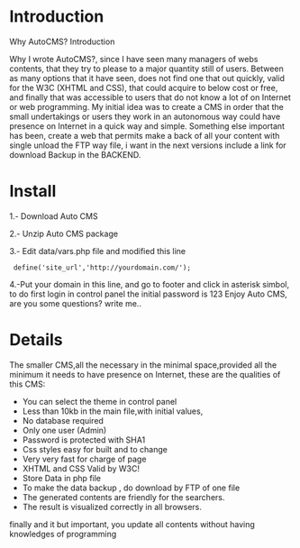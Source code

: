 # Introduction #

Why AutoCMS?
Introduction

Why I wrote AutoCMS?, since I have seen many managers of webs contents, that they try to please to a major quantity still of users. Between as many options that it have seen, does not find one that out quickly, valid for the W3C (XHTML and CSS), that could acquire to below cost or free, and finally that was accessible to users that do not know a lot of on Internet or web programming. My initial idea was to create a CMS in order that the small undertakings or users they work in an autonomous way could have presence on Internet in a quick way and simple. Something else important has been, create a web that permits make a back of all your content with single unload the FTP way file, i want in the next versions include a link for download Backup in the BACKEND.


# Install #
1.- Download Auto CMS

2.- Unzip Auto CMS package

3.- Edit data/vars.php file and modified this line

` define('site_url','http://yourdomain.com/');`

4.-Put your domain in this line, and go to footer and click in asterisk simbol, to do first login in control panel the initial password is 123
Enjoy Auto CMS, are you some questions? write me..

# Details #

The smaller CMS,all the necessary in the minimal space,provided all the minimum it needs to have presence on Internet, these are the qualities of this CMS:

  * You can select the theme in control panel
  * Less than 10kb in the main file,with initial values,
  * No database required
  * Only one user (Admin)
  * Password is protected with SHA1
  * Css styles easy for built and to change
  * Very very fast for charge of page
  * XHTML and CSS Valid by W3C!
  * Store Data in php file
  * To make the data backup , do download by FTP of one file
  * The generated contents are friendly for the searchers.
  * The result is visualized correctly in all browsers.

finally and it but important, you update all contents without having knowledges of programming